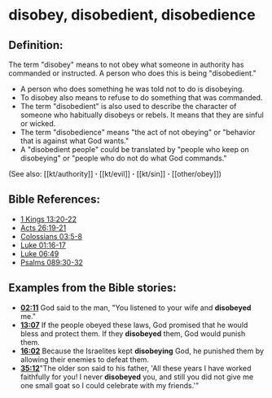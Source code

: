 # disobey, disobedient, disobedience #

## Definition: ##

The term "disobey" means to not obey what someone in authority has commanded or instructed. A person who does this is being "disobedient."

* A person who does something he was told not to do is disobeying.
* To disobey also means to refuse to do something that was commanded.
* The term "disobedient" is also used to describe the character of someone who habitually disobeys or rebels. It means that they are sinful or wicked.
* The term "disobedience" means "the act of not obeying" or "behavior that is against what God wants."
* A "disobedient people" could be translated by "people who keep on disobeying" or "people who do not do what God commands."

(See also: [[kt/authority]] **·** [[kt/evil]] **·** [[kt/sin]] **·** [[other/obey]])

## Bible References: ##

* [1 Kings 13:20-22](en/tn/1ki/help/13/20)
* [Acts 26:19-21](en/tn/act/help/26/19)
* [Colossians 03:5-8](en/tn/col/help/03/05)
* [Luke 01:16-17](en/tn/luk/help/01/16)
* [Luke 06:49](en/tn/luk/help/06/49)
* [Psalms 089:30-32](en/tn/psa/help/89/30)

## Examples from the Bible stories: ##

* __[02:11](en/tn/obs/help/02/11)__ God said to the man, "You listened to your wife and __disobeyed__  me."
* __[13:07](en/tn/obs/help/13/07)__ If the people obeyed these laws, God promised that he would bless and protect them. If they __disobeyed__  them, God would punish them.
* __[16:02](en/tn/obs/help/16/02)__ Because the Israelites kept __disobeying__  God, he punished them by allowing their enemies to defeat them.
* __[35:12](en/tn/obs/help/35/12)__"The older son said to his father, 'All these years I have worked faithfully for you! I never __disobeyed__  you, and still you did not give me one small goat so I could celebrate with my friends.'"